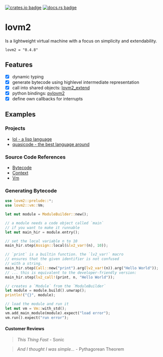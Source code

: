 [![crates.io badge](https://img.shields.io/crates/v/lovm2.svg)](https://crates.io/crates/lovm2)
[![docs.rs badge](https://docs.rs/lovm2/badge.svg?version=latest)](https://docs.rs/lovm2/)

# lovm2

Is a lightweight virtual machine with a focus on simplicity and extendability.

```
lovm2 = "0.4.8"
```

## Features

- [X] dynamic typing
- [X] generate bytecode using highlevel intermediate representation
- [X] call into shared objects: [lovm2_extend](lovm2_extend/README.md)
- [X] python bindings: [pylovm2](pylovm2/README.md)
- [X] define own callbacks for interrupts

## Examples

### Projects

- [lol - a lisp language](https://github.com/lausek/lol)
- [quasicode - the best language around](https://github.com/witling/quasicode)

### Source Code References

- [Bytecode](https://github.com/lausek/lovm2/blob/master/src/bytecode.rs)
- [Context](https://github.com/lausek/lovm2/blob/master/src/context.rs)
- [Vm](https://github.com/lausek/lovm2/blob/master/src/vm.rs)

### Generating Bytecode

``` rust
use lovm2::prelude::*;
use lovm2::vm::Vm;

let mut module = ModuleBuilder::new();

// a module needs a code object called `main`
// if you want to make it runnable
let mut main_hir = module.entry();

// set the local variable n to 10
main_hir.step(Assign::local(&lv2_var!(n), 10));

// `print` is a builtin function. the `lv2_var!` macro
// ensures that the given identifier is not confused
// with a string.
main_hir.step(Call::new("print").arg(lv2_var!(n)).arg("Hello World"));
// ... this is equivalent to the developer-friendly version:
main_hir.step(lv2_call!(print, n, "Hello World"));

// creates a `Module` from the `ModuleBuilder`
let module = module.build().unwrap();
println!("{}", module);

// load the module and run it
let mut vm = Vm::with_std();
vm.add_main_module(module).expect("load error");
vm.run().expect("run error");
```

#### Customer Reviews

> *This Thing Fast* - Sonic

> *And I thought I was simple...* - Pythagorean Theorem
